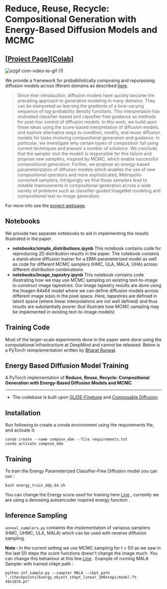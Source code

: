# Reduce, Reuse, Recycle: Compositional Generation with Energy-Based Diffusion Models and MCMC
## [<a href="https://energy-based-model.github.io/reduce-reuse-recycle/" target="_blank">Project Page</a>][<a href="https://colab.research.google.com/drive/1jvlzWMc6oo-TH1fYMl6hsOYfrcQj2rEs?usp=sharing" target="_blank">Colab</a>]

![ezgif com-video-to-gif (1)](https://user-images.githubusercontent.com/5572232/220694796-cc599abc-086f-4030-857a-59c87468fa79.gif)


We provide a framework for probabilistically composing and repurposing diffusion models across ifferent domains as described <a href="https://energy-based-model.github.io/reduce-reuse-recycle/" target="_blank">here</a>.

[//]: # (### Abstract)
> Since their introduction, diffusion models have quickly become the prevailing approach to generative modeling in many domains. They can be interpreted as learning the gradients of a time-varying sequence of log-probability density functions. This interpretation has motivated classifier-based and classifier-free guidance as methods for post-hoc control of diffusion models. In this work, we build upon these ideas using the score-based interpretation of diffusion models, and explore alternative ways to condition, modify, and reuse diffusion models for tasks involving compositional generation and guidance. In particular, we investigate why certain types of composition fail using current techniques and present a number of solutions. We conclude that the sampler (not the model) is responsible for this failure and propose new samplers, inspired by MCMC, which enable successful compositional generation. Further, we propose an energy-based parameterization of diffusion models which enables the use of new compositional operators and more sophisticated, Metropolis-corrected samplers. Intriguingly we find these samplers lead to notable improvements in compositional generation across a wide variety of problems such as classifier-guided ImageNet modeling and compositional text-to-image generation.

For more info see the [project webpage](https://energy-based-model.github.io/reduce-reuse-recycle/).

## Notebooks

We provide two separate notebooks to aid in implementing the results illustrated in the paper. 

* **notebooks/simple_distributions.ipynb** This notebook contains code for reproducing 2D distribution results in the paper. The notebook contains a stand-alone diffusion trainer for a EBM-parameterized model as well as code for different MCMC samplers (HMC, ULA, MALA, UHA) across different distribution combinations
* **notebooks/image_tapestry.ipynb** This notebook contains code illustrating how we may use MCMC sampling on existing text-to-image to construct image tapestries. Our image tapestry results are done using the Imagen 64x64 model where we can define diffusion models across different image sizes in the pixel space. Here, tapestires are defined in latent space (where linear interpolations are not well defined) and thus results are substantially poorer (but illustrate how MCMC sampling may be implemented in existing text-to-image models)

## Training Code

Most of the larger-scale experiments done in the paper were done using the computational infrastructure at DeepMind and cannot be released. Below is a PyTorch reimplementation written by  [Bharat Runwal](https://bharat-runwal.github.io/). 

## Energy Based Diffusion Model Training 

A PyTorch implementation of  **Reduce, Reuse, Recycle: Compositional Generation with Energy-Based Diffusion Models and MCMC**.

--------------------------------------------------------------------------------------------------------
* The codebase is built upon [GLIDE-Finetune](https://github.com/afiaka87/glide-finetune) and [Composable Diffusion](https://github.com/energy-based-model/Compositional-Visual-Generation-with-Composable-Diffusion-Models-PyTorch).



## Installation

Run following to create a conda environment using the requirements file, and activate it:
```
conda create --name compose_ebm --file requirements.txt
conda activate compose_ebm
```

## Training

To train the Energy Parameterized Classifier-Free Diffusion model you can run :

```
bash energy_train_ddp_64.sh
```

You can change the Energy score used for training here [Line](https://github.com/yilundu/reduce_reuse_recycle/blob/0231ae7a3ed397ba71e9c41c16508db29e4e251f/composable_diffusion/unet.py#L1398) , currently we are using a denoising autoencoder inspired energy function .

## Inference Sampling

```anneal_samplers.py``` containts the implementation of variaous samplers (HMC, UHMC, ULA, MALA) which can be used with reverse diffusion sampling.

**Note :** In the current setting we use MCMC sampling for t > 50 as we saw in the last 50 steps the score functions doesn't change the image much. You can change this behaviour at this line [Line](https://github.com/yilundu/reduce_reuse_recycle/blob/0231ae7a3ed397ba71e9c41c16508db29e4e251f/composable_diffusion/sampler_gd.py#L485) . 
Example of running MALA Sampler with trained chkpt path : 

```
python inf_sample.py --sampler MALA --ckpt_path "./checkpoints/Energy_object_chkpt_linear_100steps/model-ft-49x1874.pt" 

```

